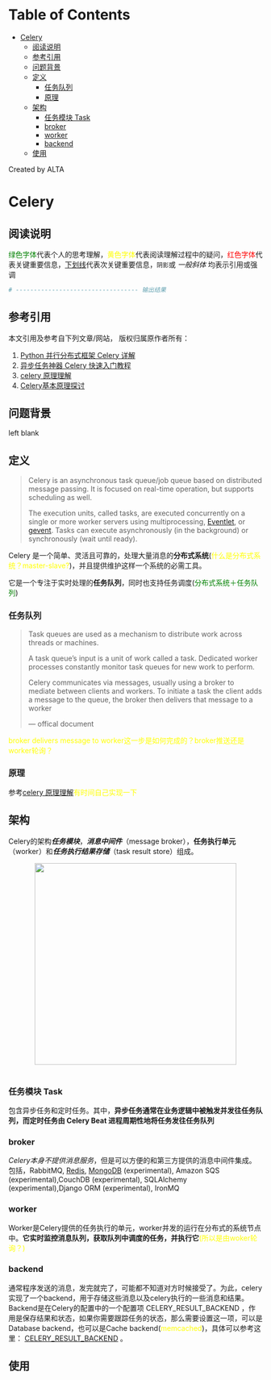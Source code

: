 
Table of Contents
=================

   * [Celery](#celery)
      * [阅读说明](#阅读说明)
      * [参考引用](#参考引用)
      * [问题背景](#问题背景)
      * [定义](#定义)
         * [任务队列](#任务队列)
         * [原理](#原理)
      * [架构](#架构)
         * [任务模块 Task](#任务模块-task)
         * [broker](#broker)
         * [worker](#worker)
         * [backend](#backend)
      * [使用](#使用)

Created by ALTA



# Celery  
## 阅读说明  

<font color=#008000>绿色字体</font>代表个人的思考理解，<font color=Yellow>黄色字体</font>代表阅读理解过程中的疑问，<font color=Red>红色字体</font>代表关键重要信息，<u>下划线</u>代表次关键重要信息，`阴影`或 *一般斜体* 均表示引用或强调 

```python
# ---------------------------------- 输出结果
```

## 参考引用  

本文引用及参考自下列文章/网站， 版权归属原作者所有：

1. [Python 并行分布式框架 Celery 详解](https://blog.csdn.net/cuomer/article/details/81214438)  
2. [异步任务神器 Celery 快速入门教程](https://blog.csdn.net/chenqiuge1984/article/details/80127446)
3. [celery 原理理解](https://www.cnblogs.com/Tommy-Yu/p/5955294.html)  
4. [Celery基本原理探讨](https://blog.csdn.net/yang00322/article/details/77840637)

## 问题背景  

left blank

## 定义  

> Celery is an asynchronous task queue/job queue based on distributed message passing. It is focused on real-time operation, but supports scheduling as well.
>
> The execution units, called tasks, are executed concurrently on a single or more worker servers using multiprocessing, [Eventlet](http://eventlet.net/), or [gevent](http://gevent.org/). Tasks can execute asynchronously (in the background) or synchronously (wait until ready).

Celery 是一个简单、灵活且可靠的，处理大量消息的**分布式系统**(<font color=Yellow>什么是分布式系统？master-slave?</font>)，并且提供维护这样一个系统的必需工具。

它是一个专注于实时处理的**任务队列**，同时也支持任务调度(<font color=green>分布式系统＋任务队列</font>)

### 任务队列  

>Task queues are used as a mechanism to distribute work across threads or machines.
>
>A task queue’s input is a unit of work called a task. Dedicated worker processes constantly monitor task queues for new work to perform.
>
>Celery communicates via messages, usually using a broker to mediate between clients and workers. To initiate a task the client adds a message to the queue, the broker then delivers that message to a worker 
>
>— offical document

<font color=Yellow>broker delivers message to worker这一步是如何完成的？broker推送还是worker轮询？</font>  

### 原理  

参考[celery 原理理解](<https://www.cnblogs.com/Tommy-Yu/p/5955294.html>)<font color=Yellow>有时间自己实现一下</font>  

## 架构  

Celery的架构***任务模块***，***消息中间件***（message broker），**任务执行单元**（worker）和***任务执行结果存储***（task result store）组成。  

<div align="center"> <img src="https://blackholemedia.github.io/documents/statics/celery.png" width="400px"> </div><br>

### 任务模块 Task  

包含异步任务和定时任务。其中，**异步任务通常在业务逻辑中被触发并发往任务队列，而定时任务由 Celery Beat 进程周期性地将任务发往任务队列**

### broker  

*Celery本身不提供消息服务*，但是可以方便的和第三方提供的消息中间件集成。包括，RabbitMQ, [Redis](http://lib.csdn.net/base/redis), [MongoDB](http://lib.csdn.net/base/mongodb) (experimental), Amazon SQS (experimental),CouchDB (experimental), SQLAlchemy (experimental),Django ORM (experimental), IronMQ  

### worker  

Worker是Celery提供的任务执行的单元，worker并发的运行在分布式的系统节点中。**它实时监控消息队列，获取队列中调度的任务，并执行它**<font color=Yellow>(所以是由woker轮询？)</font>  

### backend  

通常程序发送的消息，发完就完了，可能都不知道对方时候接受了。为此，celery实现了一个backend，用于存储这些消息以及celery执行的一些消息和结果。Backend是在Celery的配置中的一个配置项 CELERY_RESULT_BACKEND ，作用是保存结果和状态，如果你需要跟踪任务的状态，那么需要设置这一项，可以是Database backend，也可以是Cache backend(<font color=Yellow>memcached</font>)，具体可以参考这里： [CELERY_RESULT_BACKEND](http://docs.celeryproject.org/en/latest/configuration.html#celery-result-backend) 。

## 使用  


